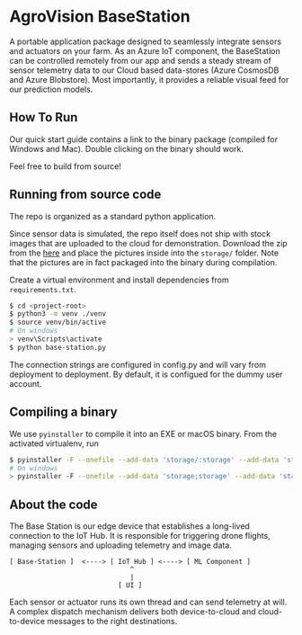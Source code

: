 # AgroVision BaseStation
A portable application package designed to seamlessly integrate sensors and actuators on your farm. As an Azure IoT component, the BaseStation can be controlled remotely from our app and sends a steady stream of sensor telemetry data to our Cloud based data-stores (Azure CosmosDB and Azure Blobstore). Most importantly, it provides a reliable visual feed for our prediction models.

## How To Run
Our quick start guide contains a link to the binary package (compiled for Windows and Mac). Double clicking on the binary should work.

Feel free to build from source!

## Running from source code
The repo is organized as a standard python application. 

Since sensor data is simulated, the repo itself does not ship with stock images that are uploaded to the cloud for demonstration. Download the zip from the [here](https://drive.google.com/file/d/14Do-sgQknIOVlc8GGUme_xNG4OSdMweD/view?usp=sharing) and place the pictures inside into the `storage/` folder. Note that the pictures are in fact packaged into the binary during compilation.

Create a virtual environment and install dependencies from `requirements.txt`. 
```sh
$ cd <project-root>
$ python3 -m venv ./venv
$ source venv/bin/active
# On windows
> venv\Scripts\activate
$ python base-station.py
```

The connection strings are configured in config.py and will vary from deployment to deployment. By default, it is configued for the dummy user account.

## Compiling a binary
We use `pyinstaller` to compile it into an EXE or macOS binary. From the activated virtualenv, run
```sh
$ pyinstaller -F --onefile --add-data 'storage/:storage' --add-data 'stage/:stage' base-station.py
# On windows
> pyinstaller -F --onefile --add-data 'storage;storage' --add-data 'stage;stage' base-station.py
```

## About the code
The Base Station is our edge device that establishes a long-lived connection to the IoT Hub.
It is responsible for triggering drone flights, managing sensors and uploading telemetry and
image data.

```
[ Base-Station ]  <----> [ IoT Hub ] <----> [ ML Component ]
                              ^
                              |
                           [ UI ]
```

Each sensor or actuator runs its own thread and can send telemetry at will. A complex dispatch mechanism delivers both device-to-cloud and cloud-to-device messages to the right destinations.
